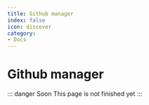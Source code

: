 ```yaml
---
title: Github manager
index: false
icon: discover
category:
- Docs
---
```


# Github manager

::: danger Soon 
This page is not finished yet
:::